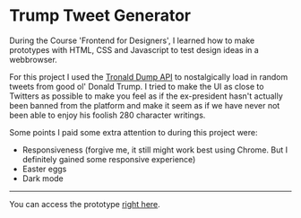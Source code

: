 # Trump Tweet Generator

During the Course 'Frontend for Designers', I learned how to make prototypes with HTML, CSS and Javascript to test design ideas in a webbrowser.

For this project I used the [Tronald Dump API](https://www.tronalddump.io/) to nostalgically load in random tweets from good ol' Donald Trump. I tried to make the UI as close to Twitters as possible to make you feel as if the ex-president hasn't actually been banned from the platform and make it seem as if we have never not been able to enjoy his foolish 280 character writings. 

Some points I paid some extra attention to during this project were:

- Responsiveness (forgive me, it still might work best using Chrome. But I definitely gained some responsive experience)
- Easter eggs
- Dark mode

---

You can access the prototype [right here](https://emmabons.github.io/trumpgenerator).
